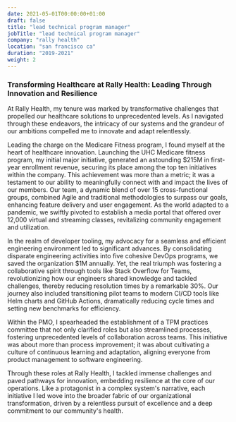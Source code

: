 ```yaml
---
date: 2021-05-01T00:00:00+01:00
draft: false
title: "lead technical program manager"
jobTitle: "lead technical program manager"
company: "rally health"
location: "san francisco ca"
duration: "2019-2021"
weight: 2
---
```

### Transforming Healthcare at Rally Health: Leading Through Innovation and Resilience

At Rally Health, my tenure was marked by transformative challenges that propelled our healthcare solutions to unprecedented levels. As I navigated through these endeavors, the intricacy of our systems and the grandeur of our ambitions compelled me to innovate and adapt relentlessly.

Leading the charge on the Medicare Fitness program, I found myself at the heart of healthcare innovation. Launching the UHC Medicare fitness program, my initial major initiative, generated an astounding $215M in first-year enrollment revenue, securing its place among the top ten initiatives within the company. This achievement was more than a metric; it was a testament to our ability to meaningfully connect with and impact the lives of our members. Our team, a dynamic blend of over 15 cross-functional groups, combined Agile and traditional methodologies to surpass our goals, enhancing feature delivery and user engagement. As the world adapted to a pandemic, we swiftly pivoted to establish a media portal that offered over 12,000 virtual and streaming classes, revitalizing community engagement and utilization.

In the realm of developer tooling, my advocacy for a seamless and efficient engineering environment led to significant advances. By consolidating disparate engineering activities into five cohesive DevOps programs, we saved the organization $1M annually. Yet, the real triumph was fostering a collaborative spirit through tools like Stack Overflow for Teams, revolutionizing how our engineers shared knowledge and tackled challenges, thereby reducing resolution times by a remarkable 30%. Our journey also included transitioning pilot teams to modern CI/CD tools like Helm charts and GitHub Actions, dramatically reducing cycle times and setting new benchmarks for efficiency.

Within the PMO, I spearheaded the establishment of a TPM practices committee that not only clarified roles but also streamlined processes, fostering unprecedented levels of collaboration across teams. This initiative was about more than process improvement; it was about cultivating a culture of continuous learning and adaptation, aligning everyone from product management to software engineering.

Through these roles at Rally Health, I tackled immense challenges and paved pathways for innovation, embedding resilience at the core of our operations. Like a protagonist in a complex system's narrative, each initiative I led wove into the broader fabric of our organizational transformation, driven by a relentless pursuit of excellence and a deep commitment to our community's health.